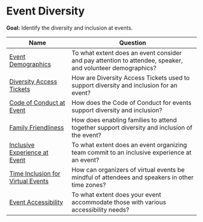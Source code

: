 # Event Diversity

**Goal:** Identify the diversity and inclusion at events.

Name | Question
--- | ---
[Event Demographics](event-demographics.md) | To what extent does an event consider and pay attention to attendee, speaker, and volunteer demographics?
[Diversity Access Tickets](diversity-access-tickets.md) | How are Diversity Access Tickets used to support diversity and inclusion for an event?
[Code of Conduct at Event](code-of-conduct-at-event.md) | How does the Code of Conduct for events support diversity and inclusion?
[Family Friendliness](family-friendliness.md) | How does enabling families to attend together support diversity and inclusion of the event?
[Inclusive Experience at Event](inclusive-experience-at-event.md) | To what extent does an event organizing team commit to an inclusive experience at an event?
[Time Inclusion for Virtual Events](time-inclusion-for-virtual-events.md) | How can organizers of virtual events be mindful of attendees and speakers in other time zones?
[Event Accessibility](event-accessibility.md) | To what extent does your event accommodate those with various accessibility needs?
